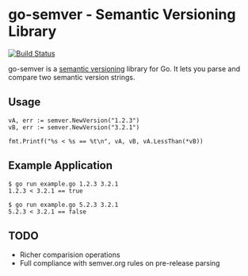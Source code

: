 # go-semver - Semantic Versioning Library

[![Build Status](https://travis-ci.org/coreos/go-semver.png)](https://travis-ci.org/coreos/go-semver)

go-semver is a [semantic versioning][semver] library for Go. It lets you parse
and compare two semantic version strings.

[semver]: http://semver.org/

## Usage

```
vA, err := semver.NewVersion("1.2.3")
vB, err := semver.NewVersion("3.2.1")

fmt.Printf("%s < %s == %t\n", vA, vB, vA.LessThan(*vB))
```

## Example Application

```
$ go run example.go 1.2.3 3.2.1
1.2.3 < 3.2.1 == true

$ go run example.go 5.2.3 3.2.1
5.2.3 < 3.2.1 == false
```

## TODO

- Richer comparision operations
- Full compliance with semver.org rules on pre-release parsing
